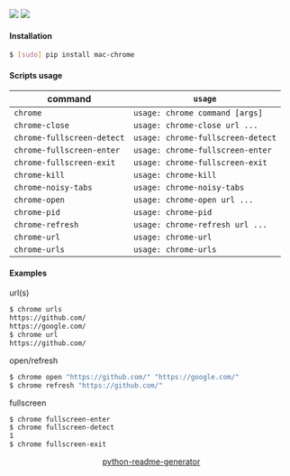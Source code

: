 <!--
https://pypi.org/project/readme-generator/
https://pypi.org/project/python-readme-generator/
-->

[![](https://img.shields.io/badge/OS-macOS-blue.svg?longCache=True)]()
[![](https://img.shields.io/badge/language-AppleScript-blue.svg?longCache=True)]()

#### Installation
```bash
$ [sudo] pip install mac-chrome
```

#### Scripts usage
command|`usage`
-|-
`chrome` |`usage: chrome command [args]`
`chrome-close` |`usage: chrome-close url ...`
`chrome-fullscreen-detect` |`usage: chrome-fullscreen-detect`
`chrome-fullscreen-enter` |`usage: chrome-fullscreen-enter`
`chrome-fullscreen-exit` |`usage: chrome-fullscreen-exit`
`chrome-kill` |`usage: chrome-kill`
`chrome-noisy-tabs` |`usage: chrome-noisy-tabs`
`chrome-open` |`usage: chrome-open url ...`
`chrome-pid` |`usage: chrome-pid`
`chrome-refresh` |`usage: chrome-refresh url ...`
`chrome-url` |`usage: chrome-url`
`chrome-urls` |`usage: chrome-urls`

#### Examples
url(s)
```bash
$ chrome urls
https://github.com/
https://google.com/
$ chrome url
https://github.com/
```

open/refresh
```bash
$ chrome open "https://github.com/" "https://google.com/"
$ chrome refresh "https://github.com/"
```

fullscreen
```bash
$ chrome fullscreen-enter
$ chrome fullscreen-detect
1
$ chrome fullscreen-exit
```

<p align="center">
    <a href="https://pypi.org/project/python-readme-generator/">python-readme-generator</a>
</p>